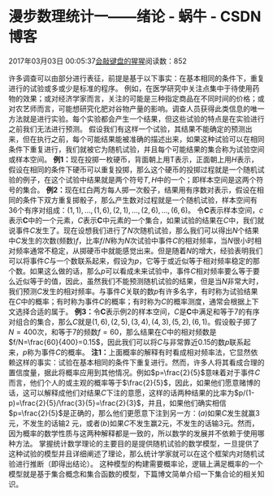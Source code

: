 
# 漫步数理统计一——绪论 - 蜗牛 - CSDN博客


2017年03月03日 00:05:37[会敲键盘的猩猩](https://me.csdn.net/u010182633)阅读数：852


许多调查可以由部分进行表征，前提是基于以下事实：在基本相同的条件下，重复进行的试验或多或少是标准的程序。 例如，在医学研究中关注点集中于待使用药物的效果；或对经济学家而言，关注的可能是三种指定商品在不同时间的价格；或对农艺师而言，可能想研究化肥对谷物产量的影响。调查人员获得此类信息的唯一方法就是进行实验。每个实验都会产生一个结果，但这些试验的特点是在实验进行之前我们无法进行预测。
假设我们有这样一个试验，其结果不能确定的预测出来，但在执行之前，每个可能结果能被准确的描述出来，如果这种试验可以在相同条件下重复进行，我们就被它为随机试验，并且每个可能结果的集合称为试验空间或样本空间。
$\textbf{例1：}$现在投掷一枚硬币，背面朝上用T表示，正面朝上用$H$表示，假设在相同的条件下硬币可以重复投掷，那么这个硬币的投掷过程就是一个随机试验的例子，在这个试验中结果就是两个符号$T,H$中的一个；即样本空间是这两个符号的集合。
$\textbf{例2：}$现在红白两方每人掷一次骰子，结果用有序数对表示，假设在相同的条件下双方重复掷骰子，那么产生数对过程就是一个随机试验，样本空间有36个有序对组成：$(1,1),\ldots,(1,6),(2,1),\ldots,(2,6),\ldots,(6,6)$。
令$\textbf{C}$表示样本空间，$c$表示$\textbf{C}$中的一个元素，$C$表示$\textbf{C}$中元素的一个集合，如果试验的结果在$C$中，我们就说事件$C$发生了。现在设想我们进行了$N$次随机试验，那么我们可以得出$N$个结果中$C$发生的次数(频数)$f$，比率$f/N$称为$N$次试验中事件$C$的相对频率，当$N$很小时相对频率通常不稳定，从掷硬币中就能感觉出来。但是随着$N$的增大，经验表明我们可以将事件$C$与一个数联系起来，假设为$p$，它等于或近似等于相对频率稳定的那个数。如果这么做的话，那么$p$可以看成未来试验中，事件$C$相对频率要么等于要么近似等于的值，因此，虽然我们不能预测随机试验的结果，但是当$N$非常大时，我们预测$C$发生的相对频率。与事件$C$关联的数$p$有许多名字，有时称为试验结果在$C$中的概率；有时称为事件$C$的概率；有时称为$C$的概率测度，通常会根据上下文选择合适的属于。
$\textbf{例3：}$令$\textbf{C}$表示例2的样本空间，$C$是$\textbf{C}$中满足和等于7的有序对组合的集合，那么$C$就是$(1,6),(2,5),(3,4),(4,3),(5,2),(6,1)$。假设骰子掷了$N=400$次，和等于7的频数$f=60$，那么结果在$C$中的相对频数是$f/N=\frac{60}{400}=0.15$，因此我们可以将$C$与非常靠近0.15的数$p$联系起来，$p$称为事件$C$的概率。
$\textbf{注1：}$上面概率的解释有时看成相对频率法，它显然依赖这样的事实：试验在基本相同的条件下重复进行。然而，许多人将其看成合理的置信度量，据此将概率应用到其他情况。例如$p=\frac{2}{5}$意味着对于事件$C$而言，他们个人的或主观的概率等于$\frac{2}{5}$，因此，如果他们愿意赌博的话，这可以解释成他们对结果$C$下注的意愿，这样的话两种结果的比率为$p/(1-p)=\frac{2}{5}/\frac{3}{5}=\frac{2}{3}$，并且，如果他们确实相信$p=\frac{2}{5}$是正确的，那么他们更愿意下注到另一方：$(a)$如果$C$发生就赢3元，不发生的话输2 元，或者$(b)$如果$C$不发生赢2元，不发生的话输3元。然而，因为概率的数学性质与这两种解释都是一致的，所以数学的发展并不依赖于使用哪种方法。
掌握统计数学理论的主要目的是提供随机试验的数学模型，一旦提供了这种试验的模型并且详细阐述了理论，那么统计学家就可以在这个框架内对随机试验进行推断（即得出结论）。 这种模型的构建需要概率论，逻辑上满足概率的一个模型就是基于集合概念和集合函数的模型，下篇博文简单介绍一下集合论的相关知识。

